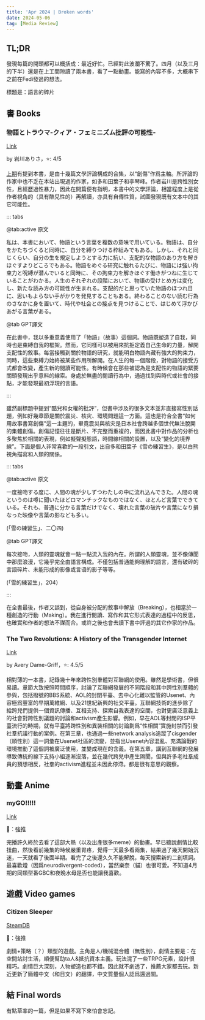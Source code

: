 ```yaml
---
title: 'Apr 2024 | Broken words'
date: 2024-05-06
tag: [Media Review]
---
```


## TL;DR

發現每篇的開頭都可以概括成：最近好忙。已經對此波瀾不驚了。四月（以及三月的下半）還是在上工間隙讀了兩本書，看了一點動畫。能寫的內容不多，大概串下之前在Fedi發過的想法。

標題是：語言的碎片

<!-- more -->

## 書 Books

### 物語とトラウマ-クィア・フェミニズム批評の可能性-

[Link](http://www.seidosha.co.jp/book/index.php?id=3727&status=published)

by 岩川ありさ，⭐: 4/5

[上期](https://sbeam.dev/posts/monthly-mar-2024.html#%E7%8C%AE%E7%81%AF%E4%BD%BF)有提到本書，是由十幾篇文學評論構成的合集，以“創傷”作爲主軸。所評論的作家中也不乏在本站出現過的作家，如多和田葉子和李琴峰。作者岩川是跨性別女性，且經歷過性暴力，因此在開篇便有指明，本書中的文學評論，相當程度上是從作者視角的（具有酷兒性的）再解讀，亦具有自傳性質，試圖發現既有文本中的其它可能性。

::: tabs

@tab:active 原文

私は、本書において、物語という言葉を複数の意味で用いている。物語は、自分をかたちづくると同時に、自分を縛りつける枠組みでもある。しかし、それと同じくらい、自分の生を規定しようとする力に抗い、支配的な物語のあり方を解きほぐすよりどころでもある。物語をめぐる研究に触れるたびに、物語には強い拘束力と呪縛が潜んでいると同時に、その拘束力を解きほぐす働きがつねに生じていることがわかる。人生のそれぞれの段階において、物語の受けとめ方は変化し、新たな読み方の可能性が生まれる。支配的だと思っていた物語のほつれ目に、思いもよらない手がかりを発見することもある。終わることのない読む行為のさなかに身を置いて、時代や社会との接点を見つけることで、はじめて浮かびあがる言葉がある。

@tab GPT譯文

在此書中，我以多重意義使用了「物語」（故事）這個詞。物語既塑造了自我，同時也是束縛自我的框架。然而，它同樣可以被用來抗拒定義自己生命的力量，解開支配性的敘事。每當接觸到關於物語的研究，就能明白物語內藏有強大的拘束力，同時，這些束縛力始終被某些作用所解開。在人生的每一個階段，對物語的接受方式都會改變，產生新的閱讀可能性。有時候會在那些被認為是支配性的物語的緊要關頭發現出乎意料的線索。身處於無盡的閱讀行為中，通過找到與時代或社會的接點，才能發現最初浮現的言語。

:::

雖然副標題中提到“酷兒和女權的批評”，但書中涉及的很多文本並非直接寫性別話題，例如好幾章節是關於震災、核灾、環境問題這一方面。這也是符合全書“如何用故事書寫創傷”這一主題的，畢竟震災與核灾是日本社會跨越多個世代無法脫開的集體創傷。創傷記憶往往是斷片、不完整而重複的，而因此書中對作品的分析也多聚焦於相關的表現，例如擬聲擬態語，時間線相關的設置，以及“變化的境界線”。下面是個人非常喜歡的一段引文，出自多和田葉子《雪の練習生》，是以白熊視角描寫和人類的關係。

::: tabs

@tab:active 原文

一度接吻する度に、人間の魂が少しずつわたしの中に流れ込んできた。人間の魂というのは噂に聞いたほどロマンチックなものではなく、ほとんど言葉でできている。それも、普通に分かる言葉だけでなく、壊れた言葉の破片や言葉になり損なった映像や言葉の影なども多い。

(「雪の練習生」、二〇四)

@tab GPT譯文

每次接吻，人類的靈魂就會一點一點流入我的內在。所謂的人類靈魂，並不像傳聞中那麼浪漫，它幾乎完全由語言構成。不僅包括普通能夠理解的語言，還有破碎的言語碎片、未能形成的影像或言语的影子等等。

(「雪的練習生」，204）

:::

在全書最後，作者又談到，從自身被分配的敘事中解放（Breaking），也相當於一種創造的行動（Making）。我在進行閱讀、寫作和其它形式表達的過程中的反思，也確實和作者的想法不謀而合。或許之後也會去讀下書中評過的其它作家的作品。


### The Two Revolutions: A History of the Transgender Internet

[Link](https://www.goodreads.com/book/show/119681463-the-two-revolutions)

by Avery Dame-Griff，⭐: 4.5/5

相對薄的一本書，記錄幾十年來跨性別羣體對互聯網的使用。雖然是學術書，但很易讀。章節大致按照時間順序，討論了互聯網發展的不同階段和其中跨性別羣體的參與，包括撥號的BBS系統、AOL的封閉平臺、去中心化難以監管的Usenet、內容極爲豐富的早期萬維網、以及21世紀新興的社交平臺。互聯網技術的進步除了給跨兒們提供一個資訊傳播、互相支持、探索自我表達的空間，也對更廣泛意義上的社會對跨性別議題的討論和activism產生影響。例如，早在AOL等封閉的ISP平臺流行的時期，就有平臺將跨性別和異裝相關的討論劃爲“性相關”實施封禁而引發社羣抗議行動的案例。在第三章，也通過一些network analysis追蹤了cisgender（順性別）這一詞彙在Usenet社區的流變，並指出Usenet內容混亂、充滿論戰的環境推動了這個詞被廣泛使用，並變成現在的含義。在第五章，講到互聯網的發展導致傳統的線下支持小組逐漸沒落，並在幾代跨兒中產生隔閡，但與許多老社羣成員的預想相反，社羣的activism進程並未因此停滯。都是很有意思的觀察。


## 動畫 Anime

### myGO!!!!!

[Link](https://anime.bang-dream.com/mygo/)

🍅：強推

完播許久終於去看了這部大熱（以及出產很多meme）的動畫。早已聽說劇情比較扭曲，然後看前幾集的時候嚴重胃疼，覺得一天最多看兩集，結果過了幾天開始沉迷，一天就看了後面半期。看完了之後還久久不能解脫，每天搜索新的二創填詞。最喜歡燈（因爲neurodivergent-coded），當然樂奈（貓）也很可愛。不知道4月期的同類型番GBC和夜晚水母是否也能讓我喜歡。

## 遊戲 Video games

### Citizen Sleeper

[SteamDB](https://steamdb.info/app/1578650/)

🍅：強推

劇情+策略（？）類型的遊戲。主角是人/機械混合體（無性別），劇情主要是：在空間站討生活，順便幫助ta人&抵抗資本主義。玩法混了一些TRPG元素，設計很精巧。劇情巨大深刻，人物塑造也都不錯。因此就不劇透了，推薦大家都去玩。新近更新了簡體中文（和日文）的翻譯，中文質量個人認爲還過關。

## 結 Final words

有點草率的一篇，但是如果不寫下來怕會忘記。